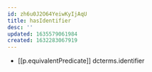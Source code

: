 ```yaml
---
id: zh6u0J2O64YeiwKyIjAqU
title: hasIdentifier
desc: ''
updated: 1635579061984
created: 1632283067919
---
```




- [[p.equivalentPredicate]] dcterms.identifier
